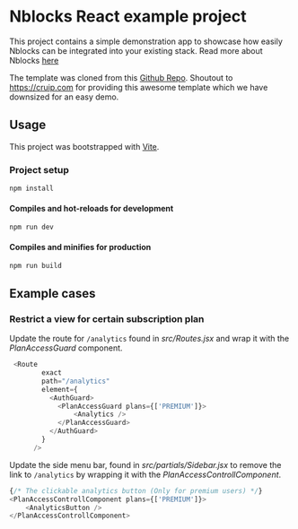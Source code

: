 # Nblocks React example project

This project contains a simple demonstration app to showcase how easily Nblocks can be integrated into your existing stack.
Read more about Nblocks [here](https://nblocks.dev)

The template was cloned from this [Github Repo](https://github.com/cruip/tailwind-dashboard-template).
Shoutout to https://cruip.com for providing this awesome template which we have downsized for an easy demo.

## Usage

This project was bootstrapped with [Vite](https://vitejs.dev/).

### Project setup
```
npm install
```

#### Compiles and hot-reloads for development
```
npm run dev
```

#### Compiles and minifies for production
```
npm run build
```

## Example cases
### Restrict a view for certain subscription plan

Update the route for `/analytics` found in *src/Routes.jsx* and wrap it with the *PlanAccessGuard* component.

```javascript
 <Route
        exact
        path="/analytics"
        element={
          <AuthGuard>
            <PlanAccessGuard plans={['PREMIUM']}>
                <Analytics />
            </PlanAccessGuard>
          </AuthGuard>
        }
      />
```

Update the side menu bar, found in *src/partials/Sidebar.jsx* to remove the link to `/analytics` by wrapping it with the *PlanAccessControllComponent*.

```javascript
{/* The clickable analytics button (Only for premium users) */}
<PlanAccessControllComponent plans={['PREMIUM']}>
    <AnalyticsButton />
</PlanAccessControllComponent>
```